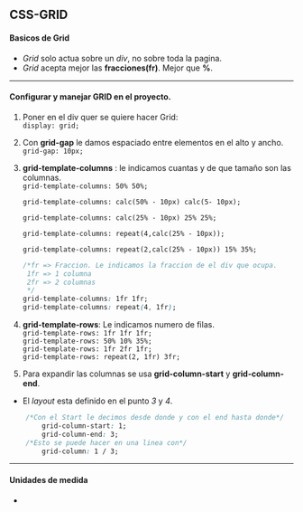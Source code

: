## CSS-GRID

#### Basicos de Grid

- *Grid* solo actua sobre un *div*, no sobre toda la pagina.   
- *Grid* acepta mejor las **fracciones(fr)**. Mejor que **%**.
---
#### Configurar y manejar GRID en el proyecto.
 
1. Poner en el div quer se quiere hacer Grid:            
                `display: grid;`      
2. Con **grid-gap** le damos espaciado entre elementos en el alto y ancho.    
                `grid-gap: 10px;`
3. **grid-template-columns** : le indicamos cuantas y de que tamaño son las columnas.    
    `grid-template-columns: 50% 50%;`   

    `grid-template-columns: calc(50% - 10px) calc(5- 10px);`    

    `grid-template-columns: calc(25% - 10px) 25% 25%;`       

    `grid-template-columns: repeat(4,calc(25% - 10px));`       

    `grid-template-columns: repeat(2,calc(25% - 10px)) 15% 35%;` 

    ```css
    /*fr => Fraccion. Le indicamos la fraccion de el div que ocupa.
     1fr => 1 columna
     2fr => 2 columnas
     */
    grid-template-columns: 1fr 1fr;
    grid-template-columns: repeat(4, 1fr);           
    ```         
4. **grid-template-rows**: Le indicamos numero de filas.         
    `grid-template-rows: 1fr 1fr 1fr;`         
    `grid-template-rows: 50% 10% 35%;`     
    `grid-template-rows: 1fr 2fr 1fr;`   
    `grid-template-rows: repeat(2, 1fr) 3fr;`    

5. Para expandir las columnas se usa **grid-column-start** y **grid-column-end**.
- El *layout* esta definido en el punto *3* y *4*.   
```css
    /*Con el Start le decimos desde donde y con el end hasta donde*/
        grid-column-start: 1; 
        grid-column-end: 3;
    /*Esto se puede hacer en una linea con*/
        grid-column: 1 / 3;
```   
---

#### Unidades de medida

-